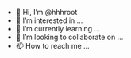 - 👋 Hi, I’m @hhhroot
- 👀 I’m interested in ...
- 🌱 I’m currently learning ...
- 💞️ I’m looking to collaborate on ...
- 📫 How to reach me ...

<!---
hhhroot/hhhroot is a ✨ special ✨ repository because its `README.md` (this file) appears on your GitHub profile.
You can click the Preview link to take a look at your changes.
--->
